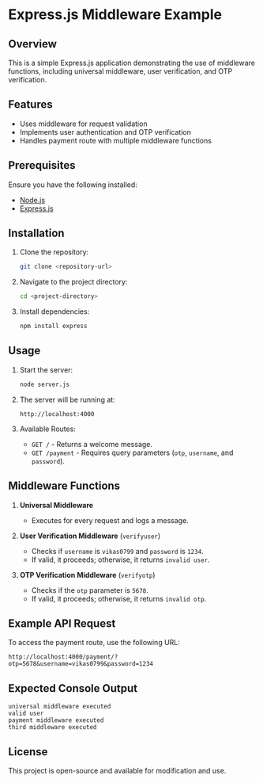 # Express.js Middleware Example

## Overview
This is a simple Express.js application demonstrating the use of middleware functions, including universal middleware, user verification, and OTP verification.

## Features
- Uses middleware for request validation
- Implements user authentication and OTP verification
- Handles payment route with multiple middleware functions

## Prerequisites
Ensure you have the following installed:
- [Node.js](https://nodejs.org/en/download/)
- [Express.js](https://expressjs.com/)

## Installation

1. Clone the repository:
   ```sh
   git clone <repository-url>
   ```

2. Navigate to the project directory:
   ```sh
   cd <project-directory>
   ```

3. Install dependencies:
   ```sh
   npm install express
   ```

## Usage

1. Start the server:
   ```sh
   node server.js
   ```

2. The server will be running at:
   ```
   http://localhost:4000
   ```

3. Available Routes:
   - `GET /` - Returns a welcome message.
   - `GET /payment` - Requires query parameters (`otp`, `username`, and `password`).

## Middleware Functions
1. **Universal Middleware**
   - Executes for every request and logs a message.

2. **User Verification Middleware** (`verifyuser`)
   - Checks if `username` is `vikas0799` and `password` is `1234`.
   - If valid, it proceeds; otherwise, it returns `invalid user`.

3. **OTP Verification Middleware** (`verifyotp`)
   - Checks if the `otp` parameter is `5678`.
   - If valid, it proceeds; otherwise, it returns `invalid otp`.

## Example API Request
To access the payment route, use the following URL:
```
http://localhost:4000/payment/?otp=5678&username=vikas0799&password=1234
```

## Expected Console Output
```
universal middleware executed
valid user
payment middleware executed
third middleware executed
```

## License
This project is open-source and available for modification and use.

